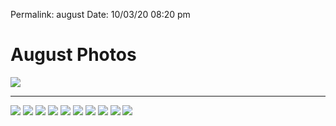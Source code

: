 
Permalink: august
Date: 10/03/20 08:20 pm



# August Photos

![][image-1]

---- 

![][image-2]
![][image-3]
![][image-4]
![][image-5]
![][image-6]
![][image-7]
![][image-8]
![][image-9]
![][image-10]
![][image-11]

[image-1]:	https://i.imgur.com/dPmf6yr.jpg
[image-2]:	https://i.imgur.com/Z7UQBjN.jpg
[image-3]:	https://i.imgur.com/p5FyPDf.jpg
[image-4]:	https://i.imgur.com/KDInNLL.jpg
[image-5]:	https://i.imgur.com/1sDOa8u.jpg
[image-6]:	https://i.imgur.com/Qrhnf1k.jpg
[image-7]:	https://i.imgur.com/tyPXw2F.jpg
[image-8]:	https://i.imgur.com/HajAUMg.jpg
[image-9]:	https://i.imgur.com/hHhAbls.jpg
[image-10]:	https://i.imgur.com/IRHXDgp.jpg
[image-11]:	https://i.imgur.com/sci2GMl.jpg